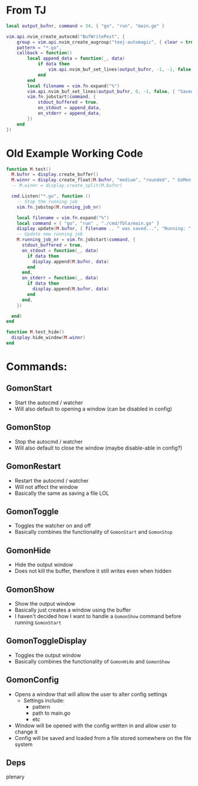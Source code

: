 # From TJ

```lua
local output_bufnr, command = 34, { "go", "run", "main.go" }

vim.api.nvim_create_autocmd("BufWritePost", {
    group = vim.api.nvim_create_augroup("teej-automagic", { clear = true }),
    pattern = "*.go",
    callback = function()
        local append_data = function(_, data)
            if data then
                vim.api.nvim_buf_set_lines(output_bufnr, -1, -1, false, data)
            end
        end
        local filename = vim.fn.expand("%")
        vim.api.nvim_buf_set_lines(output_bufnr, 0, -1, false, { "Saved file: " .. filename })
        vim.fn.jobstart(command, {
            stdout_buffered = true,
            on_stdout = append_data,
            on_stderr = append_data,
        })
    end
})
```


# Old Example Working Code
```lua
function M.test()
  M.bufnr = display.create_buffer()
  M.winnr = display.create_float(M.bufnr, "medium", "rounded", " GoMon Result... ")
  -- M.winnr = display.create_split(M.bufnr)

  cmd.Listen("*.go", function ()
    -- Stop the running job
    vim.fn.jobstop(M.running_job_nr)

    local filename = vim.fn.expand("%")
    local command = { "go", "run" , "./cmd/fbla/main.go" }
    display.update(M.bufnr, { filename .. " was saved...", "Running: " .. table.concat(command, " ") })
    -- Update new running job
    M.running_job_nr = vim.fn.jobstart(command, {
      stdout_buffered = true,
      on_stdout = function(_, data)
        if data then
          display.append(M.bufnr, data)
        end
      end,
      on_stderr = function(_, data)
        if data then
          display.append(M.bufnr, data)
        end
      end,
    })

  end)
end

function M.test_hide()
  display.hide_window(M.winnr)
end
```

# Commands: 

## GomonStart
- Start the autocmd / watcher
- Will also default to opening a window (can be disabled in config)

## GomonStop
- Stop the autocmd / watcher
- Will also default to close the window (maybe disable-able in config?)

## GomonRestart
- Restart the autocmd / watcher
- Will not affect the window
- Basically the same as saving a file LOL

## GomonToggle
- Toggles the watcher on and off
- Basically combines the functionality of `GomonStart` and `GomonStop`

## GomonHide
- Hide the output window
- Does not kill the buffer, therefore it still writes even when hidden

## GomonShow
- Show the output window
- Basically just creates a window using the buffer
- I haven't decided how I want to handle a `GomonShow` command before running `GomonStart`

## GomonToggleDisplay
- Toggles the output window
- Basically combines the functionality of `GomonHide` and `GomonShow`

## GomonConfig
- Opens a window that will allow the user to alter config settings
    - Settings include:
        - pattern
        - path to main.go
        - etc
- Window will be opened with the config written in and allow user to change it
- Config will be saved and loaded from a file stored somewhere on the file system



## Deps
plenary
